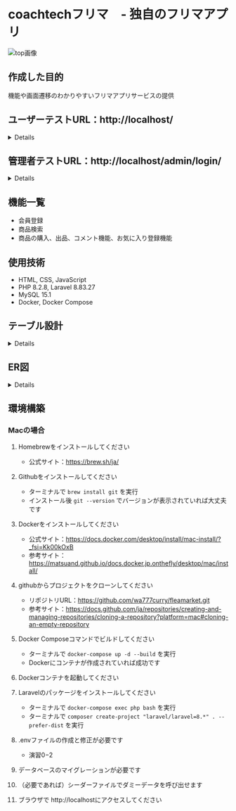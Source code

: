 # coachtechフリマ　- 独自のフリマアプリ

![top画像](https://github.com/wa777curry/fleamarket/assets/136479019/312e087d-f7b8-45e3-a2a6-6ad93422e7d8)

## 作成した目的
機能や画面遷移のわかりやすいフリマアプリサービスの提供

## ユーザーテストURL：http://localhost/
<details>

* 購入者テストアカウント：user@testmail
* 購入者テストパスワード：password

* 出品者テストアカウント：seller@testmail
* 出品者テストパスワード：password
</details>

## 管理者テストURL：http://localhost/admin/login/
<details>

* 管理者テストアカウント：admin@testmail
* 管理者テストパスワード：password
</details>

## 機能一覧
* 会員登録
* 商品検索
* 商品の購入、出品、コメント機能、お気に入り登録機能

## 使用技術
* HTML, CSS, JavaScript
* PHP 8.2.8, Laravel 8.83.27
* MySQL 15.1
* Docker, Docker Compose

## テーブル設計
<details>
	
| adminsテーブル          |                 |             |            |          |                 |
| :-------------------- | :-------------- | :---------- | :--------- | :------- | :-------------- |
| カラム名              | 型              | PRIMARY KEY | UNIQUE KEY | NOT NULL | FOREIGN KEY     |
| id                    | unsigned bigint | ⚪︎        |            | ⚪︎     |                 |
| email                 | varchar(255)    |             | ⚪︎       | ⚪︎     |                 |
| password              | varchar(255)    |             |            | ⚪︎     |                 |
| created_at            | timestamp       |             |            |          |                 |
| updated_at            | timestamp       |             |            |          |                 |

| usersテーブル         |                 |             |            |          |                 |
| :-------------------- | :-------------- | :---------- | :--------- | :------- | :-------------- |
| カラム名              | 型              | PRIMARY KEY | UNIQUE KEY | NOT NULL | FOREIGN KEY     |
| id                    | unsigned bigint | ⚪︎        |            | ⚪︎     |                 |
| admin_id              | bigint          |             |            | ⚪︎     | admin(id)       |
| email                 | varchar(255)    |             | ⚪︎       | ⚪︎     |                 |
| password              | varchar(255)    |             |            | ⚪︎     |                 |
| created_at            | timestamp       |             |            |          |                 |
| updated_at            | timestamp       |             |            |          |                 |

| paymentsテーブル      |                 |             |            |          |                 |
| :-------------------- | :-------------- | :---------- | :--------- | :------- | :-------------- |
| カラム名              | 型              | PRIMARY KEY | UNIQUE KEY | NOT NULL | FOREIGN KEY     |
| id                    | unsigned bigint | ⚪︎        |            | ⚪︎     |                 |
| payment               | varchar(255)    |             | ⚪︎       | ⚪︎     |                 |
| created_at            | timestamp       |             |            |          |                 |
| updated_at            | timestamp       |             |            |          |                 |

| profilesテーブル      |                 |             |            |          |                 |
| :-------------------- | :-------------- | :---------- | :--------- | :------- | :-------------- |
| カラム名              | 型              | PRIMARY KEY | UNIQUE KEY | NOT NULL | FOREIGN KEY     |
| id                    | unsigned bigint | ⚪︎        |            | ⚪︎     |                 |
| user_id               | bigint          |             |            | ⚪︎     | user(id)        |
| username              | varchar(255)    |             |            | ⚪︎     |                 |
| postcode             | varchar(255)    |             |            | ⚪︎     |                 |
| address               | varchar(255)    |             |            | ⚪︎     |                 |
| building              | varchar(255)    |             |            |          |                 |
| icon_url              | varchar(255)    |             |            |          |                 |
| created_at            | timestamp       |             |            |          |                 |
| updated_at            | timestamp       |             |            |          |                 |

| categoriesテーブル    |                 |             |            |          |                 |
| :-------------------- | :-------------- | :---------- | :--------- | :------- | :-------------- |
| カラム名              | 型              | PRIMARY KEY | UNIQUE KEY | NOT NULL | FOREIGN KEY     |
| id                    | unsigned bigint | ⚪︎        |            | ⚪︎     |                 |
| category              | varchar(255)    |             | ⚪︎       | ⚪︎     |                 |
| created_at            | timestamp       |             |            |          |                 |
| updated_at            | timestamp       |             |            |          |                 |

| subcategoriesテーブル |                 |             |            |          |                 |
| :-------------------- | :-------------- | :---------- | :--------- | :------- | :-------------- |
| カラム名              | 型              | PRIMARY KEY | UNIQUE KEY | NOT NULL | FOREIGN KEY     |
| id                    | unsigned bigint | ⚪︎        |            | ⚪︎     |                 |
| subcategory           | varchar(255)    |             | ⚪︎       | ⚪︎     |                 |
| created_at            | timestamp       |             |            |          |                 |
| updated_at            | timestamp       |             |            |          |                 |

| conditionsテーブル    |                 |             |            |          |                 |
| :-------------------- | :-------------- | :---------- | :--------- | :------- | :-------------- |
| カラム名              | 型              | PRIMARY KEY | UNIQUE KEY | NOT NULL | FOREIGN KEY     |
| id                    | unsigned bigint | ⚪︎        |            | ⚪︎     |                 |
| condition             | varchar(255)    |             | ⚪︎       | ⚪︎     |                 |
| created_at            | timestamp       |             |            |          |                 |
| updated_at            | timestamp       |             |            |          |                 |

| itemsテーブル         |                 |             |            |          |                 |
| :-------------------- | :-------------- | :---------- | :--------- | :------- | :-------------- |
| カラム名              | 型              | PRIMARY KEY | UNIQUE KEY | NOT NULL | FOREIGN KEY     |
| id                    | unsigned bigint | ⚪︎        |            | ⚪︎     |                 |
| seller_id             | bigint          |             |            | ⚪︎     |                 |
| category_id           | bigint          |             |            | ⚪︎     | category(id)    |
| subcategory_id        | bigint          |             |            | ⚪︎     | subcayrgory(id) |
| condition_id          | bigint          |             |            | ⚪︎     | condition(id)   |
| itemname              | varchar(255)    |             |            | ⚪︎     |                 |
| description           | text            |             |            | ⚪︎     |                 |
| price                 | decimal(10,2)   |             |            | ⚪︎     |                 |
| item_url              | varchar(255)    |             |            | ⚪︎     |                 |
| created_at            | timestamp       |             |            |          |                 |
| updated_at            | timestamp       |             |            |          |                 |

| commentsテーブル      |                 |             |            |          |                 |
| :-------------------- | :-------------- | :---------- | :--------- | :------- | :-------------- |
| カラム名              | 型              | PRIMARY KEY | UNIQUE KEY | NOT NULL | FOREIGN KEY     |
| id                    | unsigned bigint | ⚪︎        |            | ⚪︎     |                 |
| user_id               | bigint          |             |            | ⚪︎     | user(id)        |
| item_id               | bigint          |             |            | ⚪︎     | item(id)        |
| comment               | varchar(255)    |             |            | ⚪︎     |                 |
| created_at            | timestamp       |             |            |          |                 |
| updated_at            | timestamp       |             |            |          |                 |

| deliveriesテーブル    |                 |             |            |          |                 |
| :-------------------- | :-------------- | :---------- | :--------- | :------- | :-------------- |
| カラム名              | 型              | PRIMARY KEY | UNIQUE KEY | NOT NULL | FOREIGN KEY     |
| id                    | unsigned bigint | ⚪︎        |            | ⚪︎     |                 |
| user_id               | bigint          |             |            | ⚪︎     | user(id)        |
| postcode             | varchar(255)    |             |            | ⚪︎     |                 |
| address               | varchar(255)    |             |            | ⚪︎     |                 |
| building              | varchar(255)    |             |            |          |                 |
| created_at            | timestamp       |             |            |          |                 |
| updated_at            | timestamp       |             |            |          |                 |

| likesテーブル         |                 |             |            |          |                 |
| :-------------------- | :-------------- | :---------- | :--------- | :------- | :-------------- |
| カラム名              | 型              | PRIMARY KEY | UNIQUE KEY | NOT NULL | FOREIGN KEY     |
| id                    | unsigned bigint | ⚪︎        |            | ⚪︎     |                 |
| user_id               | bigint          |             |            | ⚪︎     | user(id)        |
| item_id               | bigint          |             |            | ⚪︎     | item(id)        |
| created_at            | timestamp       |             |            |          |                 |
| updated_at            | timestamp       |             |            |          |                 |

| viewsテーブル         |                 |             |            |          |                 |
| :-------------------- | :-------------- | :---------- | :--------- | :------- | :-------------- |
| カラム名              | 型              | PRIMARY KEY | UNIQUE KEY | NOT NULL | FOREIGN KEY     |
| id                    | unsigned bigint | ⚪︎        |            | ⚪︎     |                 |
| user_id               | bigint          |             |            | ⚪︎     | user(id)        |
| item_id               | bigint          |             |            | ⚪︎     | item(id)        |
| view_count            | int             |             |            | ⚪︎     |                 |
| last_viewed_at        | timestamp       |             |            |          |                 |
| created_at            | timestamp       |             |            |          |                 |
| updated_at            | timestamp       |             |            |          |                 |

| purchasesテーブル     |                 |             |            |          |                 |
| :-------------------- | :-------------- | :---------- | :--------- | :------- | :-------------- |
| カラム名              | 型              | PRIMARY KEY | UNIQUE KEY | NOT NULL | FOREIGN KEY     |
| id                    | unsigned bigint | ⚪︎        |            | ⚪︎     |                 |
| user_id               | bigint          |             |            | ⚪︎     | user(id)        |
| item_id               | bigint          |             |            | ⚪︎     | item(id)        |
| delivery_id           | bigint          |             |            | ⚪︎     | delivery(id)    |
| payment_id            | bigint          |             |            | ⚪︎     | payment(id)     |
| created_at            | timestamp       |             |            |          |                 |
| updated_at            | timestamp       |             |            |          |                 |
</details>

## ER図
<details>
	
![er drawio](https://github.com/wa777curry/fleamarket/assets/136479019/340db61e-9e6e-44bf-93e9-be86cda7faba)
</details>

## 環境構築
### Macの場合
1. Homebrewをインストールしてください  
   * 公式サイト：https://brew.sh/ja/  
1. Githubをインストールしてください  
   * ターミナルで `brew install git` を実行  
   * インストール後 `git --version` でバージョンが表示されていれば大丈夫です
1. Dockerをインストールしてください  
   * 公式サイト：https://docs.docker.com/desktop/install/mac-install/?_fsi=Kk00kOxB  
   * 参考サイト：https://matsuand.github.io/docs.docker.jp.onthefly/desktop/mac/install/
1. githubからプロジェクトをクローンしてください  
   * リポジトリURL：https://github.com/wa777curry/fleamarket.git
   * 参考サイト：https://docs.github.com/ja/repositories/creating-and-managing-repositories/cloning-a-repository?platform=mac#cloning-an-empty-repository  
1. Docker Composeコマンドでビルドしてください  
   * ターミナルで `docker-compose up -d --build` を実行  
   * Dockerにコンテナが作成されていれば成功です
1. Dockerコンテナを起動してください

1. Laravelのパッケージをインストールしてください  
   * ターミナルで `docker-compose exec php bash` を実行    
   * ターミナルで `composer create-project "laravel/laravel=8.*" . --prefer-dist` を実行  

1. .envファイルの作成と修正が必要です  
   * 演習0−2  
1. データベースのマイグレーションが必要です
    
1. （必要であれば）シーダーファイルでダミーデータを呼び出せます
1. ブラウザで http://localhostにアクセスしてください
